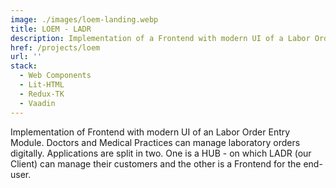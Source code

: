 ```yaml
---
image: ./images/loem-landing.webp
title: LOEM - LADR
description: Implementation of a Frontend with modern UI of a Labor Order Entry Module - built with Web Components
href: /projects/loem
url: ''
stack:
  - Web Components
  - Lit-HTML
  - Redux-TK
  - Vaadin
---
```


Implementation of Frontend with modern UI of an Labor Order Entry Module. Doctors and Medical Practices can manage laboratory orders digitally.
Applications are split in two. One is a HUB - on which LADR (our Client) can manage their customers and the other is a Frontend for the end-user.